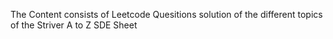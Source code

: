 The Content consists of Leetcode Quesitions solution of the different topics of the Striver A to Z SDE Sheet
